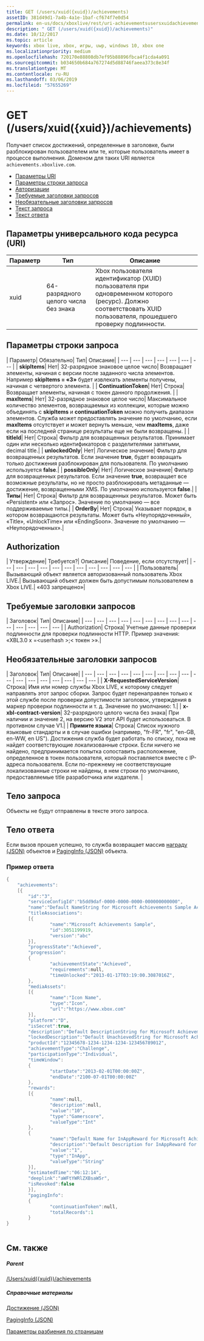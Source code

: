 ```yaml
---
title: GET (/users/xuid({xuid})/achievements)
assetID: 381d49d1-7a4b-4a1e-1baf-cf674f7e0d54
permalink: en-us/docs/xboxlive/rest/uri-achievementsusersxuidachievementsgetv2.html
description: " GET (/users/xuid({xuid})/achievements)"
ms.date: 10/12/2017
ms.topic: article
keywords: xbox live, xbox, игры, uwp, windows 10, xbox one
ms.localizationpriority: medium
ms.openlocfilehash: 720170e88808db7ef95b88896fbca4f1cda4a091
ms.sourcegitcommit: b034650b684a767274d5d88746faeea373c8e34f
ms.translationtype: MT
ms.contentlocale: ru-RU
ms.lasthandoff: 03/06/2019
ms.locfileid: "57655269"
---
```

# <a name="get-usersxuidxuidachievements"></a>GET (/users/xuid({xuid})/achievements)
Получает список достижений, определенные в заголовке, были разблокирован пользователем или те, которые пользователь имеет в процессе выполнения. Доменом для таких URI является `achievements.xboxlive.com`.
 
  * [Параметры URI](#ID4EX)
  * [Параметры строки запроса](#ID4ECB)
  * [Авторизации](#ID4ENF)
  * [Требуемые заголовки запросов](#ID4ESG)
  * [Необязательные заголовки запросов](#ID4ESH)
  * [Текст запроса](#ID4EIBAC)
  * [Текст ответа](#ID4ETBAC)
 
<a id="ID4EX"></a>

 
## <a name="uri-parameters"></a>Параметры универсального кода ресурса (URI)
 
| Параметр| Тип| Описание| 
| --- | --- | --- | 
| xuid| 64-разрядного целого числа без знака| Xbox пользователя идентификатор (XUID) пользователя при одновременном которого (ресурс). Должно соответствовать XUID пользователя, прошедшего проверку подлинности.| 
  
<a id="ID4ECB"></a>

 
## <a name="query-string-parameters"></a>Параметры строки запроса
 
| Параметр| Обязательно| Тип| Описание| 
| --- | --- | --- | --- | --- | --- | --- | 
| <b>skipItems</b>| Нет| 32-разрядное знаковое целое число| Возвращает элементы, начиная с версии после заданного числа элементов. Например <b>skipItems = «3»</b> будет извлекать элементы получены, начиная с четвертого элемента. | 
| <b>ContinuationToken</b>| Нет| Строка| Возвращает элементы, начиная с токен данного продолжения. | 
| <b>maxItems</b>| Нет| 32-разрядное знаковое целое число| Максимальное количество элементов, возвращаемых из коллекции, которые можно объединять с <b>skipItems</b> и <b>continuationToken</b> можно получить диапазон элементов. Служба может предоставлять значение по умолчанию, если <b>maxItems</b> отсутствует и может вернуть меньше, чем <b>maxItems</b>, даже если на последней странице результаты еще не были возвращены. | 
| <b>titleId</b>| Нет| Строка| Фильтр для возвращенных результатов. Принимает один или несколько идентификаторов с разделителями запятыми, decimal title.| 
| <b>unlockedOnly</b>| Нет| Логическое значение| Фильтр для возвращенных результатов. Если значение <b>true</b>, будет возвращать только достижения разблокирован для пользователя. По умолчанию используется <b>false</b>.| 
| <b>possibleOnly</b>| Нет| Логическое значение| Фильтр для возвращенных результатов. Если значение <b>true</b>, возвращает все возможные результаты, но не просто разблокировать метаданные — достижение, возвращенными XMS. По умолчанию используется <b>false</b>.| 
| <b>Типы</b>| Нет| Строка| Фильтр для возвращенных результатов. Может быть «Persistent» или «Запрос». Значение по умолчанию — все поддерживаемые типы.| 
| <b>OrderBy</b>| Нет| Строка| Указывает порядок, в котором возвращаются результаты. Может быть «Неупорядоченный», «Title», «UnlockTime» или «EndingSoon». Значение по умолчанию — «Неупорядоченных».| 
  
<a id="ID4ENF"></a>

 
## <a name="authorization"></a>Authorization
 
| Утверждение| Требуется?| Описание| Поведение, если отсутствует| 
| --- | --- | --- | --- | --- | --- | --- | --- | --- | --- | --- | 
| Пользователь| Вызывающий объект является авторизованный пользователь Xbox LIVE.| Вызывающий объект должен быть допустимым пользователем в Xbox LIVE.| «403 запрещено»| 
  
<a id="ID4ESG"></a>

 
## <a name="required-request-headers"></a>Требуемые заголовки запросов
 
| Заголовок| Тип| Описание| 
| --- | --- | --- | --- | --- | --- | --- | --- | --- | --- | --- | --- | --- | --- | 
| Authorization| Строка| Учетные данные проверки подлинности для проверки подлинности HTTP. Пример значения: «XBL3.0 x =&lt;userhash >;&lt; токен >».| 
  
<a id="ID4ESH"></a>

 
## <a name="optional-request-headers"></a>Необязательные заголовки запросов
 
| Заголовок| Тип| Описание| 
| --- | --- | --- | --- | --- | --- | --- | --- | --- | --- | --- | --- | --- | --- | --- | --- | --- | 
| <b>X-RequestedServiceVersion</b>| Строка| Имя или номер службы Xbox LIVE, к которому следует направлять этот запрос сборки. Запрос будет перенаправлен только к этой службе после проверки допустимости заголовок, утверждения в маркер проверки подлинности и т. д. Значение по умолчанию: 1.| 
| <b>x-xbl-contract-version</b>| 32-разрядного целого числа без знака| При наличии и значение 2, на версию V2 этот API будет использоваться. В противном случае V1.| 
| <b>Примите языка</b>| Строка| Список нужного языковые стандарты и в случае ошибки (например, "fr-FR", "fr", "en-GB, en-WW, en US"). Достижения служба будет работать по списку, пока не найдет соответствующие локализованные строки. Если ничего не найдено, предпринимается попытка сопоставить расположение, определенное в токен пользователя, который поставляется вместе с IP-адреса пользователя. Если по-прежнему не соответствующие локализованные строки не найдены, в нем строки по умолчанию, предоставляемые title разработчика или издателя. | 
  
<a id="ID4EIBAC"></a>

 
## <a name="request-body"></a>Тело запроса
 
Объекты не будут отправлены в тексте этого запроса.
  
<a id="ID4ETBAC"></a>

 
## <a name="response-body"></a>Тело ответа
 
Если вызов прошел успешно, то служба возвращает массив [награду (JSON)](../../json/json-achievementv2.md) объектов и [PagingInfo (JSON)](../../json/json-paginginfo.md) объекта.
 
<a id="ID4ECCAC"></a>

 
### <a name="sample-response"></a>Пример ответа
 

```cpp
{
    "achievements":
    [{
        "id":"3",
        "serviceConfigId":"b5dd9daf-0000-0000-0000-000000000000",
        "name":"Default NameString for Microsoft Achievements Sample Achievement 3",
        "titleAssociations":
        [{
                "name":"Microsoft Achievements Sample",
                "id":3051199919,
                "version":"abc"
        }],
        "progressState":"Achieved",
        "progression":
        {
                "achievementState":"Achieved",
                "requirements":null,
                "timeUnlocked":"2013-01-17T03:19:00.3087016Z",
        },
        "mediaAssets":
        [{
                "name":"Icon Name",
                "type":"Icon",
                "url":"https://www.xbox.com"
        }],
        "platform":"D",
        "isSecret":true,
        "description":"Default DescriptionString for Microsoft Achievements Sample Achievement 3",
        "lockedDescription":"Default UnachievedString for Microsoft Achievements Sample Achievement 3",
        "productId":"12345678-1234-1234-1234-123456789012",
        "achievementType":"Challenge",
        "participationType":"Individual",
        "timeWindow":
        {
                "startDate":"2013-02-01T00:00:00Z",
                "endDate":"2100-07-01T00:00:00Z"
        },
        "rewards":
        [{
                "name":null,
                "description":null,
                "value":"10",
                "type":"Gamerscore",
                "valueType":"Int"
        },
        {
                "name":"Default Name for InAppReward for Microsoft Achievements Sample Achievement 3",
                "description":"Default Description for InAppReward for Microsoft Achievements Sample Achievement 3",
                "value":"1",
                "type":"InApp",
                "valueType":"String"
        }],
        "estimatedTime":"06:12:14",
        "deeplink":"aWFtYWRlZXBsaW5r",
        "isRevoked":false
        }],
        "pagingInfo":
        {
                "continuationToken":null,
                "totalRecords":1
        }
}
         
```

   
<a id="ID4EPCAC"></a>

 
## <a name="see-also"></a>См. также
 
<a id="ID4ERCAC"></a>

 
##### <a name="parent"></a>Parent 

[/Users/xuid({xuid})/achievements](uri-achievementsusersxuidachievementsv2.md)

  
<a id="ID4E2CAC"></a>

 
##### <a name="reference"></a>Справочные материалы 

[Достижение (JSON)](../../json/json-achievementv2.md)

 [PagingInfo (JSON)](../../json/json-paginginfo.md)

 [Параметры разбиения по страницам](../../additional/pagingparameters.md)

   